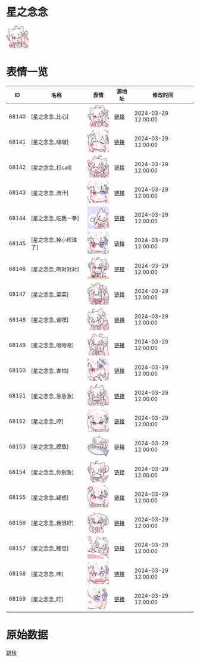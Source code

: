 # 星之念念

<img src="./cover.png" height="60" alt="cover" />

# 表情一览

|ID|名称|表情|源地址|修改时间|
|----|----|----|----|----|
|68140|[星之念念_比心]|<img src="./pic/068140_%5B星之念念_比心%5D.png" height="60" alt="比心"/>|[链接](https://i0.hdslb.com/bfs/garb/b012e1e088200e8adc53a865238609a6181de64d.png)|2024-03-29 12:00:00|
|68141|[星之念念_啵啵]|<img src="./pic/068141_%5B星之念念_啵啵%5D.png" height="60" alt="啵啵"/>|[链接](https://i0.hdslb.com/bfs/garb/968ebf620e400a9075afc80ef61750db83c2bc2b.png)|2024-03-29 12:00:00|
|68142|[星之念念_打call]|<img src="./pic/068142_%5B星之念念_打call%5D.png" height="60" alt="打call"/>|[链接](https://i0.hdslb.com/bfs/garb/42c4042af72e8dccf47ee970a20e2d944bfa302b.png)|2024-03-29 12:00:00|
|68143|[星之念念_流汗]|<img src="./pic/068143_%5B星之念念_流汗%5D.png" height="60" alt="流汗"/>|[链接](https://i0.hdslb.com/bfs/garb/c99de5af4094528c7892aa0e9454715e1663cb6c.png)|2024-03-29 12:00:00|
|68144|[星之念念_吃我一拳]|<img src="./pic/068144_%5B星之念念_吃我一拳%5D.png" height="60" alt="吃我一拳"/>|[链接](https://i0.hdslb.com/bfs/garb/2747dc51d1828080b90235df1fbcd1bbbeab217a.png)|2024-03-29 12:00:00|
|68145|[星之念念_掉小珍珠了]|<img src="./pic/068145_%5B星之念念_掉小珍珠了%5D.png" height="60" alt="掉小珍珠了"/>|[链接](https://i0.hdslb.com/bfs/garb/2d0414a279490ef32068766991da22f89ce1aede.png)|2024-03-29 12:00:00|
|68146|[星之念念_啊对对对]|<img src="./pic/068146_%5B星之念念_啊对对对%5D.png" height="60" alt="啊对对对"/>|[链接](https://i0.hdslb.com/bfs/garb/6bd6e8ef348c1637279a0d0509961a4af281113d.png)|2024-03-29 12:00:00|
|68147|[星之念念_菜菜]|<img src="./pic/068147_%5B星之念念_菜菜%5D.png" height="60" alt="菜菜"/>|[链接](https://i0.hdslb.com/bfs/garb/a091770b0a7bc6d2880dfd8c49988e3a713f4932.png)|2024-03-29 12:00:00|
|68148|[星之念念_诶嘿]|<img src="./pic/068148_%5B星之念念_诶嘿%5D.png" height="60" alt="诶嘿"/>|[链接](https://i0.hdslb.com/bfs/garb/3421c0d24b5c6d088f046c9e1a73015095f1a375.png)|2024-03-29 12:00:00|
|68149|[星之念念_哈哈哈]|<img src="./pic/068149_%5B星之念念_哈哈哈%5D.png" height="60" alt="哈哈哈"/>|[链接](https://i0.hdslb.com/bfs/garb/cd040c7b246a1026e9b7d0cfbb8aad5e186f8596.png)|2024-03-29 12:00:00|
|68150|[星之念念_害怕]|<img src="./pic/068150_%5B星之念念_害怕%5D.png" height="60" alt="害怕"/>|[链接](https://i0.hdslb.com/bfs/garb/186ee069f89c1a4cb94976b0fdc6121d79584f11.png)|2024-03-29 12:00:00|
|68151|[星之念念_急急急]|<img src="./pic/068151_%5B星之念念_急急急%5D.png" height="60" alt="急急急"/>|[链接](https://i0.hdslb.com/bfs/garb/1ad6c7b4dbcd041e7d1554cb36793027d111228c.png)|2024-03-29 12:00:00|
|68152|[星之念念_哼]|<img src="./pic/068152_%5B星之念念_哼%5D.png" height="60" alt="哼"/>|[链接](https://i0.hdslb.com/bfs/garb/eea228d80d2570ce9f7221a59a414d391531a2c8.png)|2024-03-29 12:00:00|
|68153|[星之念念_摸鱼]|<img src="./pic/068153_%5B星之念念_摸鱼%5D.png" height="60" alt="摸鱼"/>|[链接](https://i0.hdslb.com/bfs/garb/3ff3b29fab1a8305958fd02d4b2568990f5afce2.png)|2024-03-29 12:00:00|
|68154|[星之念念_你别急]|<img src="./pic/068154_%5B星之念念_你别急%5D.png" height="60" alt="你别急"/>|[链接](https://i0.hdslb.com/bfs/garb/3f559a4bd634cd0255bb65f4b24ea69d8c4d54b7.png)|2024-03-29 12:00:00|
|68155|[星之念念_疑惑]|<img src="./pic/068155_%5B星之念念_疑惑%5D.png" height="60" alt="疑惑"/>|[链接](https://i0.hdslb.com/bfs/garb/a89a5956cdd575b5717fe8dcafc1514d5db4e102.png)|2024-03-29 12:00:00|
|68156|[星之念念_我很好]|<img src="./pic/068156_%5B星之念念_我很好%5D.png" height="60" alt="我很好"/>|[链接](https://i0.hdslb.com/bfs/garb/97f1e84a3b48589ebb775c434df33d323abd69ef.png)|2024-03-29 12:00:00|
|68157|[星之念念_睡觉]|<img src="./pic/068157_%5B星之念念_睡觉%5D.png" height="60" alt="睡觉"/>|[链接](https://i0.hdslb.com/bfs/garb/d777721cafc40d4c7ff0378d015f490b2708e4c3.png)|2024-03-29 12:00:00|
|68158|[星之念念_哇]|<img src="./pic/068158_%5B星之念念_哇%5D.png" height="60" alt="哇"/>|[链接](https://i0.hdslb.com/bfs/garb/d1e4fd6dc50a4e536823e201387e66f02239b5e5.png)|2024-03-29 12:00:00|
|68159|[星之念念_盯]|<img src="./pic/068159_%5B星之念念_盯%5D.png" height="60" alt="盯"/>|[链接](https://i0.hdslb.com/bfs/garb/63c4d4968f882640ca26492a77980f9fcf1e55f0.png)|2024-03-29 12:00:00|

# 原始数据

[跳转](./raw.json)

